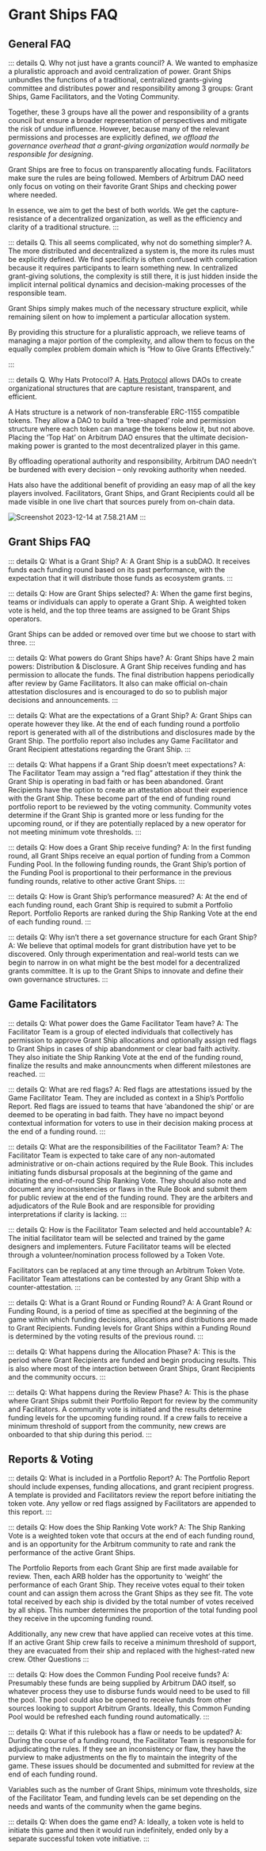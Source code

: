 # Grant Ships FAQ

## General FAQ

::: details Q. Why not just have a grants council?
A. We wanted to emphasize a pluralistic approach and avoid centralization of power. Grant Ships unbundles the functions of a traditional, centralized grants-giving committee and distributes power and responsibility among 3 groups: Grant Ships, Game Facilitators, and the Voting Community.

Together, these 3 groups have all the power and responsibility of a grants council but ensure a broader representation of perspectives and mitigate the risk of undue influence. However, because many of the relevant permissions and processes are explicitly defined, _we offload the governance overhead that a grant-giving organization would normally be responsible for designing_.

Grant Ships are free to focus on transparently allocating funds. Facilitators make sure the rules are being followed. Members of Arbitrum DAO need only focus on voting on their favorite Grant Ships and checking power where needed.

In essence, we aim to get the best of both worlds. We get the capture-resistance of a decentralized organization, as well as the efficiency and clarity of a traditional structure.
:::

::: details Q. This all seems complicated, why not do something simpler?
A. The more distributed and decentralized a system is, the more its rules must be explicitly defined. We find specificity is often confused with complication because it requires participants to learn something new. In centralized grant-giving solutions, the complexity is still there, it is just hidden inside the implicit internal political dynamics and decision-making processes of the responsible team.

Grant Ships simply makes much of the necessary structure explicit, while remaining silent on how to implement a particular allocation system.

By providing this structure for a pluralistic approach, we relieve teams of managing a major portion of the complexity, and allow them to focus on the equally complex problem domain which is “How to Give Grants Effectively.”

:::

::: details Q. Why Hats Protocol?
A. [Hats Protocol](https://www.hatsprotocol.xyz/) allows DAOs to create organizational structures that are capture resistant, transparent, and efficient.

A Hats structure is a network of non-transferable ERC-1155 compatible tokens. They allow a DAO to build a ‘tree-shaped’ role and permission structure where each token can manage the tokens below it, but not above. Placing the ‘Top Hat’ on Arbitrum DAO ensures that the ultimate decision-making power is granted to the most decentralized player in this game.

By offloading operational authority and responsibility, Arbitrum DAO needn’t be burdened with every decision – only revoking authority when needed.

Hats also have the additional benefit of providing an easy map of all the key players involved. Facilitators, Grant Ships, and Grant Recipients could all be made visible in one live chart that sources purely from on-chain data.

![Screenshot 2023-12-14 at 7.58.21 AM](https://hackmd.io/_uploads/BkVE8jO86.png)
:::

## Grant Ships FAQ

::: details Q: What is a Grant Ship?
A: A Grant Ship is a subDAO. It receives funds each funding round based on its past performance, with the expectation that it will distribute those funds as ecosystem grants.
:::

::: details Q: How are Grant Ships selected?
A: When the game first begins, teams or individuals can apply to operate a Grant Ship. A weighted token vote is held, and the top three teams are assigned to be Grant Ships operators.

Grant Ships can be added or removed over time but we choose to start with three.
:::

::: details Q: What powers do Grant Ships have?
A: Grant Ships have 2 main powers: Distribution & Disclosure. A Grant Ship receives funding and has permission to allocate the funds. The final distribution happens periodically after review by Game Facilitators. It also can make official on-chain attestation disclosures and is encouraged to do so to publish major decisions and announcements.
:::

::: details Q: What are the expectations of a Grant Ship?
A: Grant Ships can operate however they like. At the end of each funding round a portfolio report is generated with all of the distributions and disclosures made by the Grant Ship. The portfolio report also includes any Game Facilitator and Grant Recipient attestations regarding the Grant Ship.
:::

::: details Q: What happens if a Grant Ship doesn’t meet expectations?
A: The Facilitator Team may assign a “red flag” attestation if they think the Grant Ship is operating in bad faith or has been abandoned. Grant Recipients have the option to create an attestation about their experience with the Grant Ship. These become part of the end of funding round portfolio report to be reviewed by the voting community. Community votes determine if the Grant Ship is granted more or less funding for the upcoming round, or if they are potentially replaced by a new operator for not meeting minimum vote thresholds.
:::

::: details Q: How does a Grant Ship receive funding?
A: In the first funding round, all Grant Ships receive an equal portion of funding from a Common Funding Pool. In the following funding rounds, the Grant Ship’s portion of the Funding Pool is proportional to their performance in the previous funding rounds, relative to other active Grant Ships.
:::

::: details Q: How is Grant Ship’s performance measured?
A: At the end of each funding round, each Grant Ship is required to submit a Portfolio Report. Portfolio Reports are ranked during the Ship Ranking Vote at the end of each funding round.
:::

::: details Q: Why isn’t there a set governance structure for each Grant Ship?
A: We believe that optimal models for grant distribution have yet to be discovered. Only through experimentation and real-world tests can we begin to narrow in on what might be the best model for a decentralized grants committee. It is up to the Grant Ships to innovate and define their own governance structures.
:::

## Game Facilitators

::: details Q: What power does the Game Facilitator Team have?
A: The Facilitator Team is a group of elected individuals that collectively has permission to approve Grant Ship allocations and optionally assign red flags to Grant Ships in cases of ship abandonment or clear bad faith activity. They also initiate the Ship Ranking Vote at the end of the funding round, finalize the results and make announcments when different milestones are reached.
:::

::: details Q: What are red flags?
A: Red flags are attestations issued by the Game Facilitator Team. They are included as context in a Ship’s Portfolio Report. Red flags are issued to teams that have ‘abandoned the ship’ or are deemed to be operating in bad faith. They have no impact beyond contextual information for voters to use in their decision making process at the end of a funding round.
:::

::: details Q: What are the responsibilities of the Facilitator Team?
A: The Facilitator Team is expected to take care of any non-automated administrative or on-chain actions required by the Rule Book. This includes initiating funds disbursal proposals at the beginning of the game and initiating the end-of-round Ship Ranking Vote. They should also note and document any inconsistencies or flaws in the Rule Book and submit them for public review at the end of the funding round. They are the arbiters and adjudicators of the Rule Book and are responsible for providing interpretations if clarity is lacking.
:::

::: details Q: How is the Facilitator Team selected and held accountable?
A: The initial facilitator team will be selected and trained by the game designers and implementers. Future Facilitator teams will be elected through a volunteer/nomination process followed by a Token Vote.

Facilitators can be replaced at any time through an Arbitrum Token Vote. Facilitator Team attestations can be contested by any Grant Ship with a counter-attestation.
:::

::: details Q: What is a Grant Round or Funding Round?
A: A Grant Round or Funding Round, is a period of time as specified at the beginning of the game within which funding decisions, allocations and distributions are made to Grant Recipients. Funding levels for Grant Ships within a Funding Round is determined by the voting results of the previous round.
:::

::: details Q: What happens during the Allocation Phase?
A: This is the period where Grant Recipients are funded and begin producing results. This is also where most of the interaction between Grant Ships, Grant Recipients and the community occurs.
:::

::: details Q: What happens during the Review Phase?
A: This is the phase where Grant Ships submit their Portfolio Report for review by the community and Facilitators. A community vote is initiated and the results determine funding levels for the upcoming funding round. If a crew fails to receive a minimum threshold of support from the community, new crews are onboarded to that ship during this period.
:::

## Reports & Voting

::: details Q: What is included in a Portfolio Report?
A: The Portfolio Report should include expenses, funding allocations, and grant recipient progress. A template is provided and Facilitators review the report before initiating the token vote. Any yellow or red flags assigned by Facilitators are appended to this report.
:::

::: details Q: How does the Ship Ranking Vote work?
A: The Ship Ranking Vote is a weighted token vote that occurs at the end of each funding round, and is an opportunity for the Arbitrum community to rate and rank the performance of the active Grant Ships.

The Portfolio Reports from each Grant Ship are first made available for review. Then, each ARB holder has the opportunity to ‘weight’ the performance of each Grant Ship. They receive votes equal to their token count and can assign them across the Grant Ships as they see fit. The vote total received by each ship is divided by the total number of votes received by all ships. This number determines the proportion of the total funding pool they receive in the upcoming funding round.

Additionally, any new crew that have applied can receive votes at this time. If an active Grant Ship crew fails to receive a minimum threshold of support, they are evacuated from their ship and replaced with the highest-rated new crew.
Other Questions
:::

::: details Q: How does the Common Funding Pool receive funds?
A: Presumably these funds are being supplied by Arbitrum DAO itself, so whatever process they use to disburse funds would need to be used to fill the pool. The pool could also be opened to receive funds from other sources looking to support Arbitrum Grants. Ideally, this Common Funding Pool would be refreshed each funding round automatically.
:::

::: details Q: What if this rulebook has a flaw or needs to be updated?
A: During the course of a funding round, the Facilitator Team is responsible for adjudicating the rules. If they see an inconsistency or flaw, they have the purview to make adjustments on the fly to maintain the integrity of the game. These issues should be documented and submitted for review at the end of each funding round.

Variables such as the number of Grant Ships, minimum vote thresholds, size of the Facilitator Team, and funding levels can be set depending on the needs and wants of the community when the game begins.

::: details Q: When does the game end?
A: Ideally, a token vote is held to initiate this game and then it would run indefinitely, ended only by a separate successful token vote initiative.
:::
